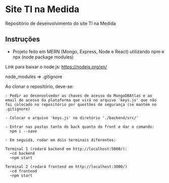 # Site TI na Medida
Repositório de desenvolvimento do site TI na Medida


## Instruções

 - Projeto feito em MERN (Mongo, Express, Node e React) utilizando npm e npx (node package modules)

 Link para baixar o node.js:
  https://nodejs.org/en/

 node_modules => .gitignore

 Ao clonar o repositório, deve-se:
 
    - Pedir ao desenvolvedor as chaves de acesso do MongoDBAtlas e ao email de acesso da plataforma que virá no arquivo 'keys.js' que não foi colocado no repositório por questões de segurança (se mantém no .gitignore)

    - Colocar o arquivo 'keys.js' no diretório './backend/src/'

    - Entrar nas pastas tanto do back quanto do front e dar o comando:
      npm i --save

    - Em seguida, rodar em dois terminais diferentes:

    Terminal 1 (rodará backend em http://localhost:5000/):
      ~cd backend
      ~npm start
    
    Terminal 2 (rodará frontend em http://localhost:3000/)
      ~cd frontend
      ~npm start

